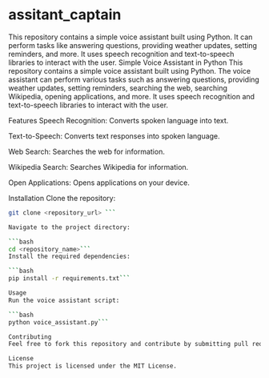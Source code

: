 # assitant_captain
This repository contains a simple voice assistant built using Python. It can perform tasks like answering questions, providing weather updates, setting reminders, and more. It uses speech recognition and text-to-speech libraries to interact with the user.
Simple Voice Assistant in Python
This repository contains a simple voice assistant built using Python. The voice assistant can perform various tasks such as answering questions, providing weather updates, setting reminders, searching the web, searching Wikipedia, opening applications, and more. It uses speech recognition and text-to-speech libraries to interact with the user.

Features
Speech Recognition: Converts spoken language into text.

Text-to-Speech: Converts text responses into spoken language.

Web Search: Searches the web for information.

Wikipedia Search: Searches Wikipedia for information.

Open Applications: Opens applications on your device.

Installation
Clone the repository:

``` bash
git clone <repository_url> ```

Navigate to the project directory:

```bash
cd <repository_name>```
Install the required dependencies:

```bash
pip install -r requirements.txt```

Usage
Run the voice assistant script:

```bash
python voice_assistant.py```

Contributing
Feel free to fork this repository and contribute by submitting pull requests. For major changes, please open an issue first to discuss what you would like to change.

License
This project is licensed under the MIT License.
